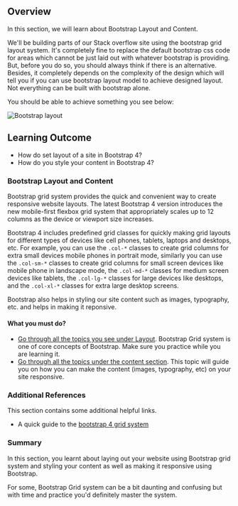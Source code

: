 ## Overview

In this section, we will learn about Bootstrap Layout and Content.

We'll be building parts of our Stack overflow site using the bootstrap grid layout system. It's completely fine to replace the default bootstrap css code for areas which cannot be just laid out with whatever bootstrap is providing. But, before you do so, you should always think if there is an alternative. Besides, it completely depends on the complexity of the design which will tell you if you can use bootstrap layout model to achieve designed layout. Not everything can be built with bootstrap alone.

You should be able to achieve something you see below:

![Bootstrap layout](https://github.com/greyatom-school/the-minerva-project/raw/master/FEWD/sprint_2/3.Bootstrap/images/Bootstrap_layout.png)

## Learning Outcome

- How do set layout of a site in Bootstrap 4?
- How do you style your content in Bootstrap 4?

### Bootstrap Layout and Content

Bootstrap grid system provides the quick and convenient way to create responsive website layouts. The latest Bootstrap 4 version introduces the new mobile-first flexbox grid system that appropriately scales up to 12 columns as the device or viewport size increases.

Bootstrap 4 includes predefined grid classes for quickly making grid layouts for different types of devices like cell phones, tablets, laptops and desktops, etc. For example, you can use the `.col-*` classes to create grid columns for extra small devices mobile phones in portrait mode, similarly you can use the `.col-sm-*` classes to create grid columns for small screen devices like mobile phone in landscape mode, the `.col-md-*` classes for medium screen devices like tablets, the `.col-lg-*` classes for large devices like desktops, and the `.col-xl-*` classes for extra large desktop screens.

Bootstrap also helps in styling our site content such as images, typography, etc. and helps in making it reponsive.

#### What you must do?

- [Go through all the topics you see under Layout](https://getbootstrap.com/docs/4.0/layout/overview/). Bootstrap Grid system is one of core concepts of Bootstrap. Make sure you practice while you are learning it.
- [Go through all the topics under the content section](https://getbootstrap.com/docs/4.0/content/reboot/). This topic will guide you on how you can make the content (images, typography, etc) on your site responsive.

### Additional References

This section contains some additional helpful links.

- A quick guide to the [bootstrap 4 grid system](https://www.freecodecamp.org/news/learn-the-bootstrap-4-grid-system-in-10-minutes-e83bfae115da/)

### Summary

In this section, you learnt about laying out your website using Bootstrap grid system and styling your content as well as making it responsive using Bootstrap.

For some, Bootstrap Grid system can be a bit daunting and confusing but with time and practice you'd definitely master the system.

